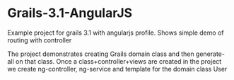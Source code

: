 # Grails-3.1-AngularJS
Example project for grails 3.1 with angularjs profile. Shows simple demo of routing with controller
 
The project demonstrates creating Grails domain class and then generate-all on that class.
Once a class+controller+views are created in the project we create ng-controller, ng-service and template for the domain class User
